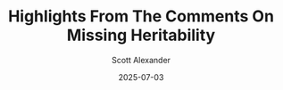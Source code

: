 ---
layout: podcast
title: "Highlights From The Comments On Missing Heritability"
author: Scott Alexander
description: https://www.astralcodexten.com/p/highlights-from-the-comments-on-missing-ed5
date: 2025-07-03
length: 14262472
duration: 3565
guid: highlights-from-the-comments-on-missing-ed5
---